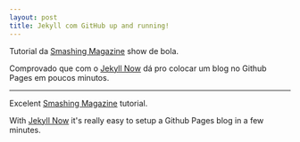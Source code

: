 ```yaml
---
layout: post
title: Jekyll com GitHub up and running!
---
```


Tutorial da [Smashing Magazine](http://www.smashingmagazine.com/2014/08/01/build-blog-jekyll-github-pages/) show de bola.

Comprovado que com o [Jekyll Now](http://www.jekyllnow.com/) dá pro colocar um blog no Github Pages em poucos minutos.

--- 
Excelent [Smashing Magazine](http://www.smashingmagazine.com/2014/08/01/build-blog-jekyll-github-pages/) tutorial.

With [Jekyll Now](http://www.jekyllnow.com/) it's really easy to setup a Github Pages blog in a few minutes.

